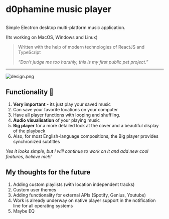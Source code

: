 # d0phamine music player

<p align="center"><img src="src/assets/dopamine.png" alt=""></img></p>

Simple Electron desktop multi-platform music application.

(Its working on MacOS, Windows and Linux)

> Written with the help of modern technologies of ReactJS and TypeScript
>
> _“Don't judge me too harshly, this is my first public pet project.”_

---

![design.png](src/assets/design.png)

## Functionality 🥹

1. **Very important** - its just play your saved music
2. Can save your favorite locations on your computer
3. Have all player functions with looping and shuffling.
4. **Audio visualisation** of your playing music
5. **Big player** for a more detailed look at the cover and a beautiful display of the playback
6. Also, for most English-language compositions, the Big player provides synchronized subtitles

_Yes it looks simple, but I will continue to work on it and add new cool features, believe me!!!_

## My thoughts for the future

1. Adding custom playlists (with location independent tracks)
2. Custom user themes
3. Аdding functionality for external APIs (Spotify, Genius, Youtube)
4. Work is already underway on native player support in the notification line for all operating systems
5. Maybe EQ
